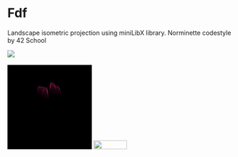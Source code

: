 # Fdf
Landscape isometric projection using miniLibX library. Norminette codestyle by 42 School
<style>
.one {
  width: 60%;
  float: left; 
  margin: 0 1em 1em 0; 
 }
.two {
  float: left; 
  margin: 0 1em 1em 0; 
  }
</style>
<div class="one">
  <img src="gifs/mars_square.gif"/>
</div>
<div class="two">
  <img src="gifs/heart_square.gif" width=40% height=40%/>
  <img src="gifs/t1_square.gif" width=40% height=40%/>
</div>

